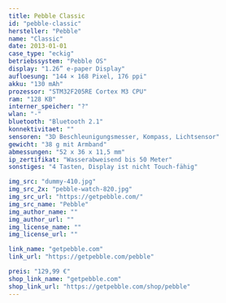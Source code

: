 ```yaml
---
title: Pebble Classic
id: "pebble-classic"
hersteller: "Pebble"
name: "Classic"
date: 2013-01-01
case_type: "eckig"
betriebssystem: "Pebble OS"
display: "1.26” e-paper Display"
aufloesung: "144 × 168 Pixel, 176 ppi"
akku: "130 mAh"
prozessor: "STM32F205RE Cortex M3 CPU"
ram: "128 KB"
interner_speicher: "?"
wlan: "-"
bluetooth: "Bluetooth 2.1"
konnektivitaet: ""
sensoren: "3D Beschleunigungsmesser, Kompass, Lichtsensor"
gewicht: "38 g mit Armband"
abmessungen: "52 x 36 x 11,5 mm"
ip_zertifikat: "Wasserabweisend bis 50 Meter"
sonstiges: "4 Tasten, Display ist nicht Touch-fähig"

img_src: "dummy-410.jpg"
img_src_2x: "pebble-watch-820.jpg"
img_src_url: "https://getpebble.com/"
img_src_name: "Pebble"
img_author_name: ""
img_author_url: ""
img_license_name: ""
img_license_url: ""

link_name: "getpebble.com"
link_url: "https://getpebble.com/pebble"

preis: "129,99 €"
shop_link_name: "getpebble.com"
shop_link_url: "https://getpebble.com/shop/pebble"
---
```

